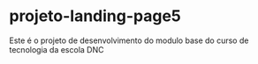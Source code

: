 # projeto-landing-page5
Este é o projeto de desenvolvimento do modulo base do curso de tecnologia da escola DNC
